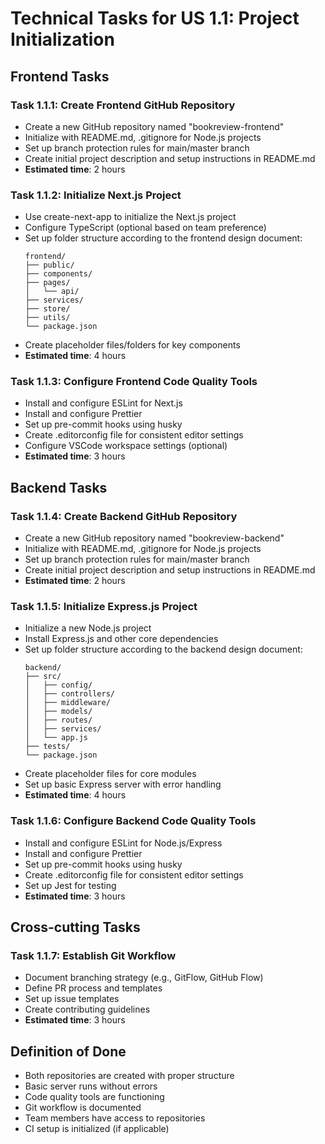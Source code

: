 # Technical Tasks for US 1.1: Project Initialization

## Frontend Tasks

### Task 1.1.1: Create Frontend GitHub Repository
- Create a new GitHub repository named "bookreview-frontend"
- Initialize with README.md, .gitignore for Node.js projects
- Set up branch protection rules for main/master branch
- Create initial project description and setup instructions in README.md
- **Estimated time**: 2 hours

### Task 1.1.2: Initialize Next.js Project
- Use create-next-app to initialize the Next.js project
- Configure TypeScript (optional based on team preference)
- Set up folder structure according to the frontend design document:
  ```
  frontend/
  ├── public/
  ├── components/
  ├── pages/
  │   └── api/
  ├── services/
  ├── store/
  ├── utils/
  └── package.json
  ```
- Create placeholder files/folders for key components
- **Estimated time**: 4 hours

### Task 1.1.3: Configure Frontend Code Quality Tools
- Install and configure ESLint for Next.js
- Install and configure Prettier
- Set up pre-commit hooks using husky
- Create .editorconfig file for consistent editor settings
- Configure VSCode workspace settings (optional)
- **Estimated time**: 3 hours

## Backend Tasks

### Task 1.1.4: Create Backend GitHub Repository
- Create a new GitHub repository named "bookreview-backend"
- Initialize with README.md, .gitignore for Node.js projects
- Set up branch protection rules for main/master branch
- Create initial project description and setup instructions in README.md
- **Estimated time**: 2 hours

### Task 1.1.5: Initialize Express.js Project
- Initialize a new Node.js project
- Install Express.js and other core dependencies
- Set up folder structure according to the backend design document:
  ```
  backend/
  ├── src/
  │   ├── config/
  │   ├── controllers/
  │   ├── middleware/
  │   ├── models/
  │   ├── routes/
  │   ├── services/
  │   └── app.js
  ├── tests/
  └── package.json
  ```
- Create placeholder files for core modules
- Set up basic Express server with error handling
- **Estimated time**: 4 hours

### Task 1.1.6: Configure Backend Code Quality Tools
- Install and configure ESLint for Node.js/Express
- Install and configure Prettier
- Set up pre-commit hooks using husky
- Create .editorconfig file for consistent editor settings
- Set up Jest for testing
- **Estimated time**: 3 hours

## Cross-cutting Tasks

### Task 1.1.7: Establish Git Workflow
- Document branching strategy (e.g., GitFlow, GitHub Flow)
- Define PR process and templates
- Set up issue templates
- Create contributing guidelines
- **Estimated time**: 3 hours

## Definition of Done
- Both repositories are created with proper structure
- Basic server runs without errors
- Code quality tools are functioning
- Git workflow is documented
- Team members have access to repositories
- CI setup is initialized (if applicable)
